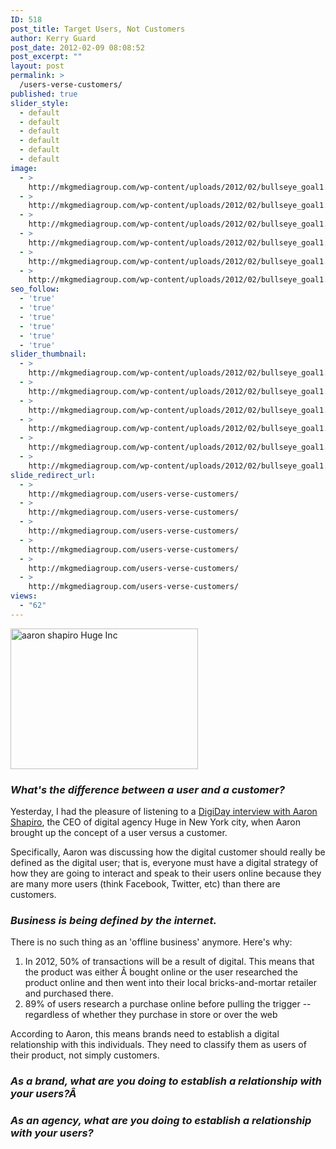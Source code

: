 ```yaml
---
ID: 518
post_title: Target Users, Not Customers
author: Kerry Guard
post_date: 2012-02-09 08:08:52
post_excerpt: ""
layout: post
permalink: >
  /users-verse-customers/
published: true
slider_style:
  - default
  - default
  - default
  - default
  - default
  - default
image:
  - >
    http://mkgmediagroup.com/wp-content/uploads/2012/02/bullseye_goal1.jpeg
  - >
    http://mkgmediagroup.com/wp-content/uploads/2012/02/bullseye_goal1.jpeg
  - >
    http://mkgmediagroup.com/wp-content/uploads/2012/02/bullseye_goal1.jpeg
  - >
    http://mkgmediagroup.com/wp-content/uploads/2012/02/bullseye_goal1.jpeg
  - >
    http://mkgmediagroup.com/wp-content/uploads/2012/02/bullseye_goal1.jpeg
  - >
    http://mkgmediagroup.com/wp-content/uploads/2012/02/bullseye_goal1.jpeg
seo_follow:
  - 'true'
  - 'true'
  - 'true'
  - 'true'
  - 'true'
  - 'true'
slider_thumbnail:
  - >
    http://mkgmediagroup.com/wp-content/uploads/2012/02/bullseye_goal1.jpeg
  - >
    http://mkgmediagroup.com/wp-content/uploads/2012/02/bullseye_goal1.jpeg
  - >
    http://mkgmediagroup.com/wp-content/uploads/2012/02/bullseye_goal1.jpeg
  - >
    http://mkgmediagroup.com/wp-content/uploads/2012/02/bullseye_goal1.jpeg
  - >
    http://mkgmediagroup.com/wp-content/uploads/2012/02/bullseye_goal1.jpeg
  - >
    http://mkgmediagroup.com/wp-content/uploads/2012/02/bullseye_goal1.jpeg
slide_redirect_url:
  - >
    http://mkgmediagroup.com/users-verse-customers/
  - >
    http://mkgmediagroup.com/users-verse-customers/
  - >
    http://mkgmediagroup.com/users-verse-customers/
  - >
    http://mkgmediagroup.com/users-verse-customers/
  - >
    http://mkgmediagroup.com/users-verse-customers/
  - >
    http://mkgmediagroup.com/users-verse-customers/
views:
  - "62"
---
```

<img class="alignleft size-medium wp-image-522" title="target users " src="http://mkgmediagroup.com/wp-content/uploads/2012/02/bullseye_goal-300x225.jpg" alt="aaron shapiro Huge Inc" width="300" height="225" />
<h3><em>What's the difference between a user and a customer?</em></h3>
Yesterday, I had the pleasure of listening to a <a href="http://www.digiday.com/agency/can-agencies-attract-top-tech-talent/ " target="_blank">DigiDay interview with Aaron Shapiro</a>, the CEO of digital agency Huge in New York city, when Aaron brought up the concept of a user versus a customer.

Specifically, Aaron was discussing how the digital customer should really be defined as the digital user; that is, everyone must have a digital strategy of how they are going to interact and speak to their users online because they are many more users (think Facebook, Twitter, etc) than there are customers.
<h3></h3>
<h3><em>Business is being defined by the internet.</em></h3>
There is no such thing as an 'offline business' anymore. Here's why:
<ol>
	<li>In 2012, 50% of transactions will be a result of digital. This means that the product was either Â bought online or the user researched the product online and then went into their local bricks-and-mortar retailer and purchased there.</li>
	<li>89% of users research a purchase online before pulling the trigger -- regardless of whether they purchase in store or over the web</li>
</ol>
According to Aaron, this means brands need to establish a digital relationship with this individuals. They need to classify them as users of their product, not simply customers.
<h3><em>As a brand, what are you doing to establish a relationship with your users?Â </em></h3>
<h3><em>As an agency, what are you doing to establish a relationship with your users?</em></h3>